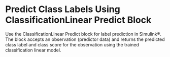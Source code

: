 # **Predict Class Labels Using ClassificationLinear Predict Block**

Use the ClassificationLinear Predict block for label prediction in Simulink®. The block accepts an observation (predictor data) and returns the predicted class label and class score for the observation using the trained classification linear model.
